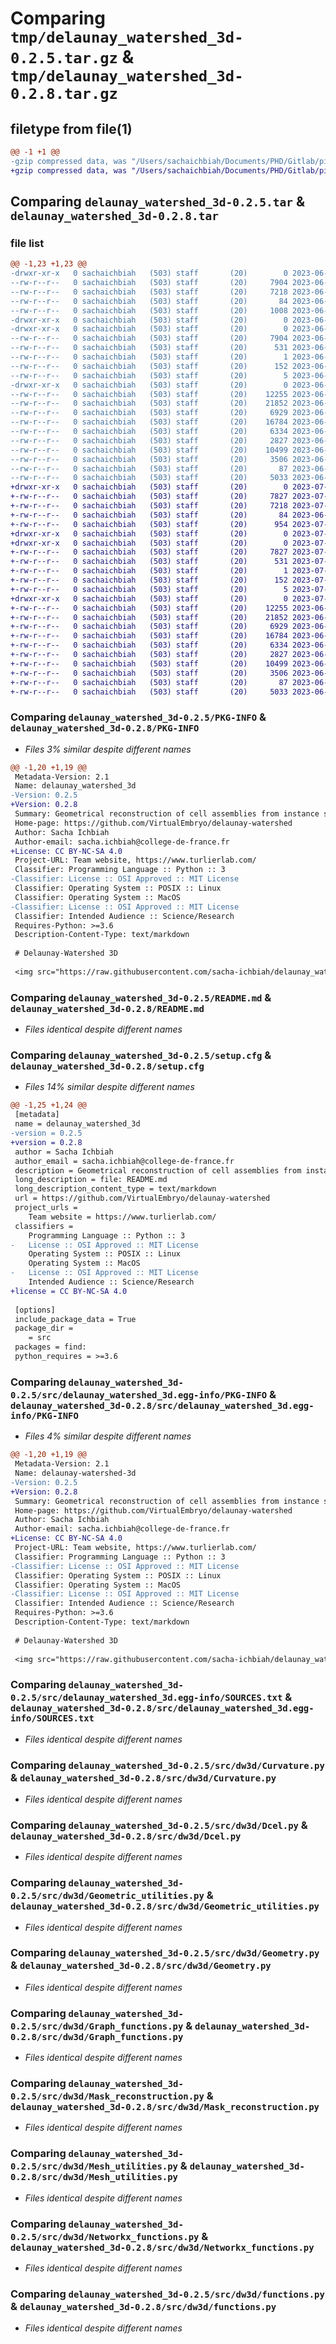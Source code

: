 # Comparing `tmp/delaunay_watershed_3d-0.2.5.tar.gz` & `tmp/delaunay_watershed_3d-0.2.8.tar.gz`

## filetype from file(1)

```diff
@@ -1 +1 @@
-gzip compressed data, was "/Users/sachaichbiah/Documents/PHD/Gitlab/pip_libraries/delaunay-watershed/dist/.tmp-55fbnwhl/delaunay_watershed_3d-0.2.5.tar", last modified: Fri Jun 23 13:51:50 2023, max compression
+gzip compressed data, was "/Users/sachaichbiah/Documents/PHD/Gitlab/pip_libraries/delaunay-watershed/dist/.tmp-0wbaerlv/delaunay_watershed_3d-0.2.8.tar", last modified: Mon Jul 17 10:47:01 2023, max compression
```

## Comparing `delaunay_watershed_3d-0.2.5.tar` & `delaunay_watershed_3d-0.2.8.tar`

### file list

```diff
@@ -1,23 +1,23 @@
-drwxr-xr-x   0 sachaichbiah   (503) staff       (20)        0 2023-06-23 13:51:50.357334 delaunay_watershed_3d-0.2.5/
--rw-r--r--   0 sachaichbiah   (503) staff       (20)     7904 2023-06-23 13:51:50.357451 delaunay_watershed_3d-0.2.5/PKG-INFO
--rw-r--r--   0 sachaichbiah   (503) staff       (20)     7218 2023-06-23 13:44:43.000000 delaunay_watershed_3d-0.2.5/README.md
--rw-r--r--   0 sachaichbiah   (503) staff       (20)       84 2023-06-23 13:22:16.000000 delaunay_watershed_3d-0.2.5/pyproject.toml
--rw-r--r--   0 sachaichbiah   (503) staff       (20)     1008 2023-06-23 13:51:50.358058 delaunay_watershed_3d-0.2.5/setup.cfg
-drwxr-xr-x   0 sachaichbiah   (503) staff       (20)        0 2023-06-23 13:51:50.339478 delaunay_watershed_3d-0.2.5/src/
-drwxr-xr-x   0 sachaichbiah   (503) staff       (20)        0 2023-06-23 13:51:50.344512 delaunay_watershed_3d-0.2.5/src/delaunay_watershed_3d.egg-info/
--rw-r--r--   0 sachaichbiah   (503) staff       (20)     7904 2023-06-23 13:51:50.000000 delaunay_watershed_3d-0.2.5/src/delaunay_watershed_3d.egg-info/PKG-INFO
--rw-r--r--   0 sachaichbiah   (503) staff       (20)      531 2023-06-23 13:51:50.000000 delaunay_watershed_3d-0.2.5/src/delaunay_watershed_3d.egg-info/SOURCES.txt
--rw-r--r--   0 sachaichbiah   (503) staff       (20)        1 2023-06-23 13:51:50.000000 delaunay_watershed_3d-0.2.5/src/delaunay_watershed_3d.egg-info/dependency_links.txt
--rw-r--r--   0 sachaichbiah   (503) staff       (20)      152 2023-06-23 13:51:50.000000 delaunay_watershed_3d-0.2.5/src/delaunay_watershed_3d.egg-info/requires.txt
--rw-r--r--   0 sachaichbiah   (503) staff       (20)        5 2023-06-23 13:51:50.000000 delaunay_watershed_3d-0.2.5/src/delaunay_watershed_3d.egg-info/top_level.txt
-drwxr-xr-x   0 sachaichbiah   (503) staff       (20)        0 2023-06-23 13:51:50.356707 delaunay_watershed_3d-0.2.5/src/dw3d/
--rw-r--r--   0 sachaichbiah   (503) staff       (20)    12255 2023-06-23 13:30:42.000000 delaunay_watershed_3d-0.2.5/src/dw3d/Curvature.py
--rw-r--r--   0 sachaichbiah   (503) staff       (20)    21852 2023-06-23 13:29:29.000000 delaunay_watershed_3d-0.2.5/src/dw3d/Dcel.py
--rw-r--r--   0 sachaichbiah   (503) staff       (20)     6929 2023-06-23 13:22:16.000000 delaunay_watershed_3d-0.2.5/src/dw3d/Geometric_utilities.py
--rw-r--r--   0 sachaichbiah   (503) staff       (20)    16784 2023-06-23 13:22:16.000000 delaunay_watershed_3d-0.2.5/src/dw3d/Geometry.py
--rw-r--r--   0 sachaichbiah   (503) staff       (20)     6334 2023-06-23 13:22:16.000000 delaunay_watershed_3d-0.2.5/src/dw3d/Graph_functions.py
--rw-r--r--   0 sachaichbiah   (503) staff       (20)     2827 2023-06-23 13:22:16.000000 delaunay_watershed_3d-0.2.5/src/dw3d/Mask_reconstruction.py
--rw-r--r--   0 sachaichbiah   (503) staff       (20)    10499 2023-06-23 13:22:16.000000 delaunay_watershed_3d-0.2.5/src/dw3d/Mesh_utilities.py
--rw-r--r--   0 sachaichbiah   (503) staff       (20)     3506 2023-06-23 13:22:16.000000 delaunay_watershed_3d-0.2.5/src/dw3d/Networkx_functions.py
--rw-r--r--   0 sachaichbiah   (503) staff       (20)       87 2023-06-23 13:22:16.000000 delaunay_watershed_3d-0.2.5/src/dw3d/__init__.py
--rw-r--r--   0 sachaichbiah   (503) staff       (20)     5033 2023-06-23 13:22:16.000000 delaunay_watershed_3d-0.2.5/src/dw3d/functions.py
+drwxr-xr-x   0 sachaichbiah   (503) staff       (20)        0 2023-07-17 10:47:01.897778 delaunay_watershed_3d-0.2.8/
+-rw-r--r--   0 sachaichbiah   (503) staff       (20)     7827 2023-07-17 10:47:01.897950 delaunay_watershed_3d-0.2.8/PKG-INFO
+-rw-r--r--   0 sachaichbiah   (503) staff       (20)     7218 2023-07-11 09:35:31.000000 delaunay_watershed_3d-0.2.8/README.md
+-rw-r--r--   0 sachaichbiah   (503) staff       (20)       84 2023-06-23 13:22:16.000000 delaunay_watershed_3d-0.2.8/pyproject.toml
+-rw-r--r--   0 sachaichbiah   (503) staff       (20)      954 2023-07-17 10:47:01.898752 delaunay_watershed_3d-0.2.8/setup.cfg
+drwxr-xr-x   0 sachaichbiah   (503) staff       (20)        0 2023-07-17 10:47:01.882136 delaunay_watershed_3d-0.2.8/src/
+drwxr-xr-x   0 sachaichbiah   (503) staff       (20)        0 2023-07-17 10:47:01.886395 delaunay_watershed_3d-0.2.8/src/delaunay_watershed_3d.egg-info/
+-rw-r--r--   0 sachaichbiah   (503) staff       (20)     7827 2023-07-17 10:47:01.000000 delaunay_watershed_3d-0.2.8/src/delaunay_watershed_3d.egg-info/PKG-INFO
+-rw-r--r--   0 sachaichbiah   (503) staff       (20)      531 2023-07-17 10:47:01.000000 delaunay_watershed_3d-0.2.8/src/delaunay_watershed_3d.egg-info/SOURCES.txt
+-rw-r--r--   0 sachaichbiah   (503) staff       (20)        1 2023-07-17 10:47:01.000000 delaunay_watershed_3d-0.2.8/src/delaunay_watershed_3d.egg-info/dependency_links.txt
+-rw-r--r--   0 sachaichbiah   (503) staff       (20)      152 2023-07-17 10:47:01.000000 delaunay_watershed_3d-0.2.8/src/delaunay_watershed_3d.egg-info/requires.txt
+-rw-r--r--   0 sachaichbiah   (503) staff       (20)        5 2023-07-17 10:47:01.000000 delaunay_watershed_3d-0.2.8/src/delaunay_watershed_3d.egg-info/top_level.txt
+drwxr-xr-x   0 sachaichbiah   (503) staff       (20)        0 2023-07-17 10:47:01.897377 delaunay_watershed_3d-0.2.8/src/dw3d/
+-rw-r--r--   0 sachaichbiah   (503) staff       (20)    12255 2023-06-23 13:30:42.000000 delaunay_watershed_3d-0.2.8/src/dw3d/Curvature.py
+-rw-r--r--   0 sachaichbiah   (503) staff       (20)    21852 2023-06-23 13:29:29.000000 delaunay_watershed_3d-0.2.8/src/dw3d/Dcel.py
+-rw-r--r--   0 sachaichbiah   (503) staff       (20)     6929 2023-06-23 13:22:16.000000 delaunay_watershed_3d-0.2.8/src/dw3d/Geometric_utilities.py
+-rw-r--r--   0 sachaichbiah   (503) staff       (20)    16784 2023-06-23 13:22:16.000000 delaunay_watershed_3d-0.2.8/src/dw3d/Geometry.py
+-rw-r--r--   0 sachaichbiah   (503) staff       (20)     6334 2023-06-23 13:22:16.000000 delaunay_watershed_3d-0.2.8/src/dw3d/Graph_functions.py
+-rw-r--r--   0 sachaichbiah   (503) staff       (20)     2827 2023-06-23 13:22:16.000000 delaunay_watershed_3d-0.2.8/src/dw3d/Mask_reconstruction.py
+-rw-r--r--   0 sachaichbiah   (503) staff       (20)    10499 2023-06-23 13:22:16.000000 delaunay_watershed_3d-0.2.8/src/dw3d/Mesh_utilities.py
+-rw-r--r--   0 sachaichbiah   (503) staff       (20)     3506 2023-06-23 13:22:16.000000 delaunay_watershed_3d-0.2.8/src/dw3d/Networkx_functions.py
+-rw-r--r--   0 sachaichbiah   (503) staff       (20)       87 2023-06-23 13:22:16.000000 delaunay_watershed_3d-0.2.8/src/dw3d/__init__.py
+-rw-r--r--   0 sachaichbiah   (503) staff       (20)     5033 2023-06-23 13:22:16.000000 delaunay_watershed_3d-0.2.8/src/dw3d/functions.py
```

### Comparing `delaunay_watershed_3d-0.2.5/PKG-INFO` & `delaunay_watershed_3d-0.2.8/PKG-INFO`

 * *Files 3% similar despite different names*

```diff
@@ -1,20 +1,19 @@
 Metadata-Version: 2.1
 Name: delaunay_watershed_3d
-Version: 0.2.5
+Version: 0.2.8
 Summary: Geometrical reconstruction of cell assemblies from instance segmentations
 Home-page: https://github.com/VirtualEmbryo/delaunay-watershed
 Author: Sacha Ichbiah
 Author-email: sacha.ichbiah@college-de-france.fr
+License: CC BY-NC-SA 4.0
 Project-URL: Team website, https://www.turlierlab.com/
 Classifier: Programming Language :: Python :: 3
-Classifier: License :: OSI Approved :: MIT License
 Classifier: Operating System :: POSIX :: Linux
 Classifier: Operating System :: MacOS
-Classifier: License :: OSI Approved :: MIT License
 Classifier: Intended Audience :: Science/Research
 Requires-Python: >=3.6
 Description-Content-Type: text/markdown
 
 # Delaunay-Watershed 3D
 
 <img src="https://raw.githubusercontent.com/sacha-ichbiah/delaunay_watershed_3d/main/Figures_readme/Figure_logo_white_arrow.png" alt="drawing" width="300"/>
```

### Comparing `delaunay_watershed_3d-0.2.5/README.md` & `delaunay_watershed_3d-0.2.8/README.md`

 * *Files identical despite different names*

### Comparing `delaunay_watershed_3d-0.2.5/setup.cfg` & `delaunay_watershed_3d-0.2.8/setup.cfg`

 * *Files 14% similar despite different names*

```diff
@@ -1,25 +1,24 @@
 [metadata]
 name = delaunay_watershed_3d
-version = 0.2.5
+version = 0.2.8
 author = Sacha Ichbiah
 author_email = sacha.ichbiah@college-de-france.fr
 description = Geometrical reconstruction of cell assemblies from instance segmentations
 long_description = file: README.md
 long_description_content_type = text/markdown
 url = https://github.com/VirtualEmbryo/delaunay-watershed
 project_urls = 
 	Team website = https://www.turlierlab.com/
 classifiers = 
 	Programming Language :: Python :: 3
-	License :: OSI Approved :: MIT License
 	Operating System :: POSIX :: Linux
 	Operating System :: MacOS
-	License :: OSI Approved :: MIT License
 	Intended Audience :: Science/Research
+license = CC BY-NC-SA 4.0
 
 [options]
 include_package_data = True
 package_dir = 
 	= src
 packages = find:
 python_requires = >=3.6
```

### Comparing `delaunay_watershed_3d-0.2.5/src/delaunay_watershed_3d.egg-info/PKG-INFO` & `delaunay_watershed_3d-0.2.8/src/delaunay_watershed_3d.egg-info/PKG-INFO`

 * *Files 4% similar despite different names*

```diff
@@ -1,20 +1,19 @@
 Metadata-Version: 2.1
 Name: delaunay-watershed-3d
-Version: 0.2.5
+Version: 0.2.8
 Summary: Geometrical reconstruction of cell assemblies from instance segmentations
 Home-page: https://github.com/VirtualEmbryo/delaunay-watershed
 Author: Sacha Ichbiah
 Author-email: sacha.ichbiah@college-de-france.fr
+License: CC BY-NC-SA 4.0
 Project-URL: Team website, https://www.turlierlab.com/
 Classifier: Programming Language :: Python :: 3
-Classifier: License :: OSI Approved :: MIT License
 Classifier: Operating System :: POSIX :: Linux
 Classifier: Operating System :: MacOS
-Classifier: License :: OSI Approved :: MIT License
 Classifier: Intended Audience :: Science/Research
 Requires-Python: >=3.6
 Description-Content-Type: text/markdown
 
 # Delaunay-Watershed 3D
 
 <img src="https://raw.githubusercontent.com/sacha-ichbiah/delaunay_watershed_3d/main/Figures_readme/Figure_logo_white_arrow.png" alt="drawing" width="300"/>
```

### Comparing `delaunay_watershed_3d-0.2.5/src/delaunay_watershed_3d.egg-info/SOURCES.txt` & `delaunay_watershed_3d-0.2.8/src/delaunay_watershed_3d.egg-info/SOURCES.txt`

 * *Files identical despite different names*

### Comparing `delaunay_watershed_3d-0.2.5/src/dw3d/Curvature.py` & `delaunay_watershed_3d-0.2.8/src/dw3d/Curvature.py`

 * *Files identical despite different names*

### Comparing `delaunay_watershed_3d-0.2.5/src/dw3d/Dcel.py` & `delaunay_watershed_3d-0.2.8/src/dw3d/Dcel.py`

 * *Files identical despite different names*

### Comparing `delaunay_watershed_3d-0.2.5/src/dw3d/Geometric_utilities.py` & `delaunay_watershed_3d-0.2.8/src/dw3d/Geometric_utilities.py`

 * *Files identical despite different names*

### Comparing `delaunay_watershed_3d-0.2.5/src/dw3d/Geometry.py` & `delaunay_watershed_3d-0.2.8/src/dw3d/Geometry.py`

 * *Files identical despite different names*

### Comparing `delaunay_watershed_3d-0.2.5/src/dw3d/Graph_functions.py` & `delaunay_watershed_3d-0.2.8/src/dw3d/Graph_functions.py`

 * *Files identical despite different names*

### Comparing `delaunay_watershed_3d-0.2.5/src/dw3d/Mask_reconstruction.py` & `delaunay_watershed_3d-0.2.8/src/dw3d/Mask_reconstruction.py`

 * *Files identical despite different names*

### Comparing `delaunay_watershed_3d-0.2.5/src/dw3d/Mesh_utilities.py` & `delaunay_watershed_3d-0.2.8/src/dw3d/Mesh_utilities.py`

 * *Files identical despite different names*

### Comparing `delaunay_watershed_3d-0.2.5/src/dw3d/Networkx_functions.py` & `delaunay_watershed_3d-0.2.8/src/dw3d/Networkx_functions.py`

 * *Files identical despite different names*

### Comparing `delaunay_watershed_3d-0.2.5/src/dw3d/functions.py` & `delaunay_watershed_3d-0.2.8/src/dw3d/functions.py`

 * *Files identical despite different names*

